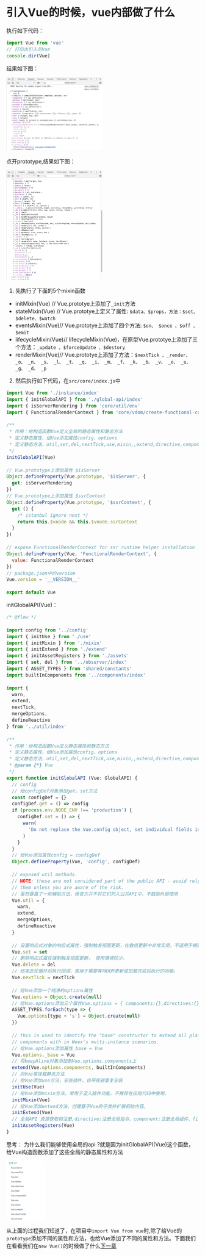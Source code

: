 # 引入Vue的时候，vue内部做了什么

执行如下代码：

```javascript
import Vue from 'vue'
// 打印出引入的Vue
console.dir(Vue)
```

结果如下图：

<img src="./images/import-vue.png" width="50%"/>

点开prototype,结果如下图：

<img src="./images/prototype.png" width="50%"/>

1. 先执行了下面的5个mixin函数

- initMixin(Vue) // Vue.prototye上添加了`_init`方法
- stateMixin(Vue) // Vue.prototye上定义了属性: `$data、$props，方法：$set、$delete、$watch`
- eventsMixin(Vue)// Vue.prototye上添加了四个方法: `$on、 $once 、$off 、$emit`
- lifecycleMixin(Vue)// lifecycleMixin(Vue)，在原型Vue.prototye上添加了三个方法：`_update 、$forceUpdate 、$destory`
- renderMixin(Vue)// Vue.prototye上添加了方法：`$nextTick 、_render、 _o、 _n、 _s、 _l、 _t、 _q、 _i、 _m、 _f、 _k、 _b、 _v、 _e、 _u、 _g、 _d、 _p`

2. 然后执行如下代码，在`src/core/index.js`中

```javascript
import Vue from './instance/index'
import { initGlobalAPI } from './global-api/index'
import { isServerRendering } from 'core/util/env'
import { FunctionalRenderContext } from 'core/vdom/create-functional-component'

/**
 * 作用：给构造函数Vue定义全局的静态属性和静态方法
 * 定义静态属性，给Vue添加属性config，options
 * 定义静态方法，util,set,del,nextTick,use,mixin,,extend,directive,component,filter
 */
initGlobalAPI(Vue)

// Vue.prototype上添加属性 $isServer
Object.defineProperty(Vue.prototype, '$isServer', {
  get: isServerRendering
})
// Vue.prototype上添加属性 $ssrContext
Object.defineProperty(Vue.prototype, '$ssrContext', {
  get () {
    /* istanbul ignore next */
    return this.$vnode && this.$vnode.ssrContext
  }
})

// expose FunctionalRenderContext for ssr runtime helper installation
Object.defineProperty(Vue, 'FunctionalRenderContext', {
  value: FunctionalRenderContext
})
// package.json中的version
Vue.version = '__VERSION__'

export default Vue
```

initGlobalAPI(Vue)：

```javascript
/* @flow */

import config from '../config'
import { initUse } from './use'
import { initMixin } from './mixin'
import { initExtend } from './extend'
import { initAssetRegisters } from './assets'
import { set, del } from '../observer/index'
import { ASSET_TYPES } from 'shared/constants'
import builtInComponents from '../components/index'

import {
  warn,
  extend,
  nextTick,
  mergeOptions,
  defineReactive
} from '../util/index'

/**
 * 作用：给构造函数Vue定义静态属性和静态方法
 * 定义静态属性，给Vue添加属性config，options
 * 定义静态方法，util,set,del,nextTick,use,mixin,,extend,directive,component,filter
 * @param {*} Vue
 */
export function initGlobalAPI (Vue: GlobalAPI) {
  // config
  // 给configDef对象添加get，set方法
  const configDef = {}
  configDef.get = () => config
  if (process.env.NODE_ENV !== 'production') {
    configDef.set = () => {
      warn(
        'Do not replace the Vue.config object, set individual fields instead.'
      )
    }
  }
  // 给Vue添加属性config = configDef
  Object.defineProperty(Vue, 'config', configDef)

  // exposed util methods.
  // NOTE: these are not considered part of the public API - avoid relying on
  // them unless you are aware of the risk.
  // 虽然暴露了一些辅助方法，但官方并不将它们列入公共API中，不鼓励外部使用
  Vue.util = {
    warn,
    extend,
    mergeOptions,
    defineReactive
  }

  // 设置响应式对象的响应式属性，强制触发视图更新，在数组更新中非常实用，不适用于根数据属性
  Vue.set = set
  // 删除响应式属性强制触发视图更新， 使用情境较少。
  Vue.delete = del
  // 结束此轮循环后执行回调，常用于需要等待DOM更新或加载完成后执行的功能。
  Vue.nextTick = nextTick

  // 给Vue添加一个纯净的options属性
  Vue.options = Object.create(null)
  // 给Vue.options添加三个属性Vue.options = { components:{},directives:{},filters:{}}
  ASSET_TYPES.forEach(type => {
    Vue.options[type + 's'] = Object.create(null)
  })

  // this is used to identify the "base" constructor to extend all plain-object
  // components with in Weex's multi-instance scenarios.
  // 给Vue.options添加属性_base = Vue
  Vue.options._base = Vue
  // 将keepAlive对象添加到Vue.options.components上
  extend(Vue.options.components, builtInComponents)
  // 向Vue类挂载静态方法
  // 给Vue添加use方法，安装插件，自带规避重复安装
  initUse(Vue)
  // 给Vue添加mixin方法，常用于混入插件功能，不推荐在应用代码中使用。
  initMixin(Vue)
  // 给Vue添加extend方法，创建基于Vue的子类并扩展初始内容。
  initExtend(Vue)
  // 全局API 资源获取和注册,directive:注册全局指令、component:注册全局组件、filter:注册全局过滤器
  initAssetRegisters(Vue)
}
```

思考：
为什么我们能够使用全局的api ?就是因为initGlobalAPI(Vue)这个函数，给Vue构造函数添加了这些全局的静态属性和方法

<img src="./images/global-api.png" width="20%"/>

从上面的过程我们知道了，在项目中`import Vue from vue`时,除了给Vue的`prototype`添加不同的属性和方法，也给Vue添加了不同的属性和方法。下面我们在看看我们在`new Vue()`的时候做了什么[下一章](./new.md)
